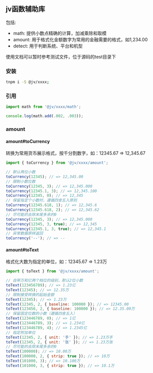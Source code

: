 ## jv函数辅助库

包括:

+ math: 提供小数点精确的计算，加减乘除和取模
+ amount: 用于格式化金额数字为常用的金融需要的格式，如1,234.00
+ detect: 用于判断系统、平台和机型

使用文档可以暂时参考测试文件，位于源码的test目录下

### 安装

```bash
tnpm i -S @jv/xxxx;
```

### 引用

```javascript
import math from '@jv/xxxx/math';

console.log(math.add(.002, .003));
```


### amount

#### amount#toCurrency

转换为常用货币展示格式，按千分割数字，如：12345.67 => 12,345.67

```javascript
import { toCurrency } from '@jv/xxxx/amount';

// 默认两位小数
toCurrency(12345); // => 12,345.00
// 限制小数位数
toCurrency(12345, 3); // => 12,345.000
toCurrency(12345.1, 3); // => 12,345.100
toCurrency(12345, 0); // => 12,345
// 保留指定个小数时，遵循四舍五入原则
toCurrency(12345.618, 1); // => 12,345.6
toCurrency(12345.618, 2); // => 12,345.62
// 尽可能的去除末尾多余的0
toCurrency(12345, 3); // => 12,345.000
toCurrency(12345, 3, true); // => 12,345
toCurrency(12345.1, 3, true); // => 12,345.1
// 异常数据原样返回
toCurrency('--'); // => --
```

#### amount#toText

格式化大数为指定的单位，如：12345.67 => 1.23万

```javascript
import { toText } from '@jv/xxxx/amount';

// 自带万和亿两个档位的级别，默认2位小数
toText(123456789); // => 1.23亿
toText(12345); // => 12.35万
// 限制接受转换的起始金额
toText(12345); // => 1.23万
toText(12345, 2, { baseline: 100000 }); // => 12345.00
toText(123456, 2, { baseline: 100000 }); // => 12.35.00万
// 保留固定位数的小数（遵循四舍五入）
toText(123446789, 0); // => 1亿
toText(123446789, 3); // => 1.234亿
toText(123446789, 4); // => 1.2345亿
// 指定附加单位
toText(12345, 2, { unit: '手' }); // => 1.23万手
toText(12345, 2, { unit: '张' }); // => 1.23万张
// 尽可能的去除末尾多余的0
toText(100000); // => 10.00万
toText(100000, 2, { strip: true }); // => 10万
toText(101000, 3); // => 10.100万
toText(101000, 3, { strip: true }); // => 10.1万
```

